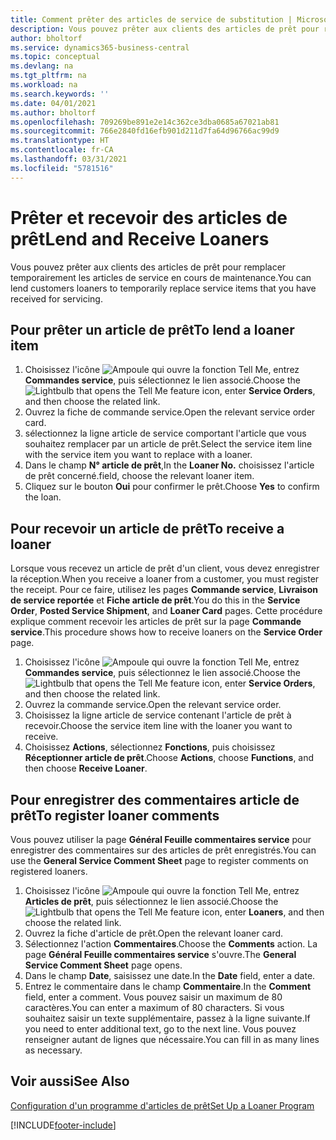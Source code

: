 ```yaml
---
title: Comment prêter des articles de service de substitution | Microsoft Docs
description: Vous pouvez prêter aux clients des articles de prêt pour remplacer temporairement les articles de service en cours de maintenance.
author: bholtorf
ms.service: dynamics365-business-central
ms.topic: conceptual
ms.devlang: na
ms.tgt_pltfrm: na
ms.workload: na
ms.search.keywords: ''
ms.date: 04/01/2021
ms.author: bholtorf
ms.openlocfilehash: 709269be891e2e14c362ce3dba0685a67021ab81
ms.sourcegitcommit: 766e2840fd16efb901d211d7fa64d96766ac99d9
ms.translationtype: HT
ms.contentlocale: fr-CA
ms.lasthandoff: 03/31/2021
ms.locfileid: "5781516"
---
```

# <a name="lend-and-receive-loaners"></a><span data-ttu-id="d76d4-103">Prêter et recevoir des articles de prêt</span><span class="sxs-lookup"><span data-stu-id="d76d4-103">Lend and Receive Loaners</span></span>
<span data-ttu-id="d76d4-104">Vous pouvez prêter aux clients des articles de prêt pour remplacer temporairement les articles de service en cours de maintenance.</span><span class="sxs-lookup"><span data-stu-id="d76d4-104">You can lend customers loaners to temporarily replace service items that you have received for servicing.</span></span>  
  
## <a name="to-lend-a-loaner-item"></a><span data-ttu-id="d76d4-105">Pour prêter un article de prêt</span><span class="sxs-lookup"><span data-stu-id="d76d4-105">To lend a loaner item</span></span>    
1. <span data-ttu-id="d76d4-106">Choisissez l'icône ![Ampoule qui ouvre la fonction Tell Me](media/ui-search/search_small.png "Dites-moi ce que vous voulez faire"), entrez **Commandes service**, puis sélectionnez le lien associé.</span><span class="sxs-lookup"><span data-stu-id="d76d4-106">Choose the ![Lightbulb that opens the Tell Me feature](media/ui-search/search_small.png "Tell me what you want to do") icon, enter **Service Orders**, and then choose the related link.</span></span>  
2. <span data-ttu-id="d76d4-107">Ouvrez la fiche de commande service.</span><span class="sxs-lookup"><span data-stu-id="d76d4-107">Open the relevant service order card.</span></span>  
3. <span data-ttu-id="d76d4-108">sélectionnez la ligne article de service comportant l'article que vous souhaitez remplacer par un article de prêt.</span><span class="sxs-lookup"><span data-stu-id="d76d4-108">Select the service item line with the service item you want to replace with a loaner.</span></span>  
4. <span data-ttu-id="d76d4-109">Dans le champ **N° article de prêt**,</span><span class="sxs-lookup"><span data-stu-id="d76d4-109">In the **Loaner No.**</span></span> <span data-ttu-id="d76d4-110">choisissez l'article de prêt concerné.</span><span class="sxs-lookup"><span data-stu-id="d76d4-110">field, choose the relevant loaner item.</span></span>  
5. <span data-ttu-id="d76d4-111">Cliquez sur le bouton **Oui** pour confirmer le prêt.</span><span class="sxs-lookup"><span data-stu-id="d76d4-111">Choose **Yes** to confirm the loan.</span></span>  

## <a name="to-receive-a-loaner"></a><span data-ttu-id="d76d4-112">Pour recevoir un article de prêt</span><span class="sxs-lookup"><span data-stu-id="d76d4-112">To receive a loaner</span></span>  
<span data-ttu-id="d76d4-113">Lorsque vous recevez un article de prêt d'un client, vous devez enregistrer la réception.</span><span class="sxs-lookup"><span data-stu-id="d76d4-113">When you receive a loaner from a customer, you must register the receipt.</span></span> <span data-ttu-id="d76d4-114">Pour ce faire, utilisez les pages **Commande service**, **Livraison de service reportée** et **Fiche article de prêt**.</span><span class="sxs-lookup"><span data-stu-id="d76d4-114">You do this in the **Service Order**, **Posted Service Shipment**, and **Loaner Card** pages.</span></span> <span data-ttu-id="d76d4-115">Cette procédure explique comment recevoir les articles de prêt sur la page **Commande service**.</span><span class="sxs-lookup"><span data-stu-id="d76d4-115">This procedure shows how to receive loaners on the **Service Order** page.</span></span>  
  
1. <span data-ttu-id="d76d4-116">Choisissez l'icône ![Ampoule qui ouvre la fonction Tell Me](media/ui-search/search_small.png "Dites-moi ce que vous voulez faire"), entrez **Commandes service**, puis sélectionnez le lien associé.</span><span class="sxs-lookup"><span data-stu-id="d76d4-116">Choose the ![Lightbulb that opens the Tell Me feature](media/ui-search/search_small.png "Tell me what you want to do") icon, enter **Service Orders**, and then choose the related link.</span></span>  
2. <span data-ttu-id="d76d4-117">Ouvrez la commande service.</span><span class="sxs-lookup"><span data-stu-id="d76d4-117">Open the relevant service order.</span></span>  
3. <span data-ttu-id="d76d4-118">Choisissez la ligne article de service contenant l'article de prêt à recevoir.</span><span class="sxs-lookup"><span data-stu-id="d76d4-118">Choose the service item line with the loaner you want to receive.</span></span>  
4. <span data-ttu-id="d76d4-119">Choisissez **Actions**, sélectionnez **Fonctions**, puis choisissez **Réceptionner article de prêt**.</span><span class="sxs-lookup"><span data-stu-id="d76d4-119">Choose **Actions**, choose **Functions**, and then choose **Receive Loaner**.</span></span>  

## <a name="to-register-loaner-comments"></a><span data-ttu-id="d76d4-120">Pour enregistrer des commentaires article de prêt</span><span class="sxs-lookup"><span data-stu-id="d76d4-120">To register loaner comments</span></span>  
<span data-ttu-id="d76d4-121">Vous pouvez utiliser la page **Général Feuille commentaires service** pour enregistrer des commentaires sur des articles de prêt enregistrés.</span><span class="sxs-lookup"><span data-stu-id="d76d4-121">You can use the **General Service Comment Sheet** page to register comments on registered loaners.</span></span>  
  
1. <span data-ttu-id="d76d4-122">Choisissez l'icône ![Ampoule qui ouvre la fonction Tell Me](media/ui-search/search_small.png "Dites-moi ce que vous voulez faire"), entrez **Articles de prêt**, puis sélectionnez le lien associé.</span><span class="sxs-lookup"><span data-stu-id="d76d4-122">Choose the ![Lightbulb that opens the Tell Me feature](media/ui-search/search_small.png "Tell me what you want to do") icon, enter **Loaners**, and then choose the related link.</span></span>  
2. <span data-ttu-id="d76d4-123">Ouvrez la fiche d'article de prêt.</span><span class="sxs-lookup"><span data-stu-id="d76d4-123">Open the relevant loaner card.</span></span>  
3. <span data-ttu-id="d76d4-124">Sélectionnez l'action **Commentaires**.</span><span class="sxs-lookup"><span data-stu-id="d76d4-124">Choose the **Comments** action.</span></span> <span data-ttu-id="d76d4-125">La page **Général Feuille commentaires service** s'ouvre.</span><span class="sxs-lookup"><span data-stu-id="d76d4-125">The **General Service Comment Sheet** page opens.</span></span>  
4. <span data-ttu-id="d76d4-126">Dans le champ **Date**, saisissez une date.</span><span class="sxs-lookup"><span data-stu-id="d76d4-126">In the **Date** field, enter a date.</span></span>  
5. <span data-ttu-id="d76d4-127">Entrez le commentaire dans le champ **Commentaire**.</span><span class="sxs-lookup"><span data-stu-id="d76d4-127">In the **Comment** field, enter a comment.</span></span> <span data-ttu-id="d76d4-128">Vous pouvez saisir un maximum de 80 caractères.</span><span class="sxs-lookup"><span data-stu-id="d76d4-128">You can enter a maximum of 80 characters.</span></span> <span data-ttu-id="d76d4-129">Si vous souhaitez saisir un texte supplémentaire, passez à la ligne suivante.</span><span class="sxs-lookup"><span data-stu-id="d76d4-129">If you need to enter additional text, go to the next line.</span></span> <span data-ttu-id="d76d4-130">Vous pouvez renseigner autant de lignes que nécessaire.</span><span class="sxs-lookup"><span data-stu-id="d76d4-130">You can fill in as many lines as necessary.</span></span>  
  
## <a name="see-also"></a><span data-ttu-id="d76d4-131">Voir aussi</span><span class="sxs-lookup"><span data-stu-id="d76d4-131">See Also</span></span>  
[<span data-ttu-id="d76d4-132">Configuration d'un programme d'articles de prêt</span><span class="sxs-lookup"><span data-stu-id="d76d4-132">Set Up a Loaner Program</span></span>](service-how-setup-loaner-program.md)   


[!INCLUDE[footer-include](includes/footer-banner.md)]